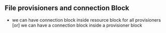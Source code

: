 ## File provisioners and connection Block
- we can have connection block inside resource block for all provisioners [or] we can have a connection block inside a provisioner block